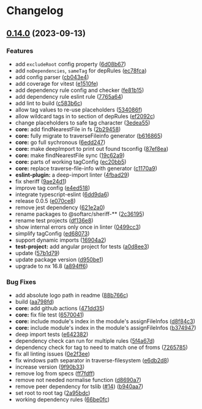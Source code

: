 # Changelog

## [0.14.0](https://github.com/fynnfeldpausch/sheriff/compare/core-v0.13.1...core-v0.14.0) (2023-09-13)


### Features

* add `excludeRoot` config property ([6d08b67](https://github.com/fynnfeldpausch/sheriff/commit/6d08b67eb5e3d6df69be6f61b2dd1b178c87e974))
* add `noDependencies`, `sameTag` for depRules ([ec78fca](https://github.com/fynnfeldpausch/sheriff/commit/ec78fcaf17030849bd11c2ce24c7bc3de95e56b0))
* add config parser ([cb043e4](https://github.com/fynnfeldpausch/sheriff/commit/cb043e4eea5f6d7c11ca3b04db82fc9218937b53))
* add coverage for vitest ([e1510fe](https://github.com/fynnfeldpausch/sheriff/commit/e1510feb536bf28b2db6c34de72fd26efbbf6872))
* add dependency rule config and checker ([fe81b15](https://github.com/fynnfeldpausch/sheriff/commit/fe81b15da833e9a497ed0e13e9fa9d1147b56315))
* add dependency rule eslint rule ([7765a64](https://github.com/fynnfeldpausch/sheriff/commit/7765a64e55ac250fbeb57e81281cb31ff5991b7c))
* add lint to build ([c583b6c](https://github.com/fynnfeldpausch/sheriff/commit/c583b6ca364cb96af117d8627dd29009bee58bd7))
* allow tag values to re-use placeholders ([534086f](https://github.com/fynnfeldpausch/sheriff/commit/534086f162a45c796ea5a554699a724f529190c0))
* allow wildcard tags in to section of depRules ([ef2092c](https://github.com/fynnfeldpausch/sheriff/commit/ef2092cbc4a8990f45443520f84409ba517dd6e8))
* change placeholders to safe tag character ([3edea55](https://github.com/fynnfeldpausch/sheriff/commit/3edea5551ac46b0467501c78f9a1a4d80d144a83))
* **core:** add findNearestFile in fs ([2b29458](https://github.com/fynnfeldpausch/sheriff/commit/2b29458f9187660041ef89af3bd3f324c29afdb7))
* **core:** fully migrate to traverseFileinfo generator ([b616865](https://github.com/fynnfeldpausch/sheriff/commit/b61686513e013b6b96c3f4df9caad3613271ae35))
* **core:** go full sychronous ([6edd247](https://github.com/fynnfeldpausch/sheriff/commit/6edd247acb2711a008c6b1ad0477bc6c60d9d616))
* **core:** make deepImport to print out found tsconfig ([87ef8ea](https://github.com/fynnfeldpausch/sheriff/commit/87ef8ea10fcfffce4f8105b4cc02bf5a2b7d15ab))
* **core:** make findNearestFile sync ([19c62a9](https://github.com/fynnfeldpausch/sheriff/commit/19c62a9b867b0bb20a081c5fcc368687d913e896))
* **core:** parts of working tagConfig ([ec20bb5](https://github.com/fynnfeldpausch/sheriff/commit/ec20bb5c8da965cf0332431ed072d30a710da4d7))
* **core:** replace traverse-file-info with generator ([c1170a9](https://github.com/fynnfeldpausch/sheriff/commit/c1170a9312987c3695cada17c27ed2dc213e109e))
* **eslint-plugin:** a deep-import linter ([4fbad29](https://github.com/fynnfeldpausch/sheriff/commit/4fbad29ec9e08d3bf94044b8fc3c4f0d275aae1d))
* fix sheriff ([9ae24d1](https://github.com/fynnfeldpausch/sheriff/commit/9ae24d13967b20e696e00c8fb3fb70f7b53eb0e1))
* improve tag config ([e4ed518](https://github.com/fynnfeldpausch/sheriff/commit/e4ed5185d16022d5ead110f7f3d056f5ef0509c6))
* integrate typescript-eslint ([6dd9da6](https://github.com/fynnfeldpausch/sheriff/commit/6dd9da6e6dbeaf90ed2d505cffc26ec9fe57bdb7))
* release 0.0.5 ([e070ce8](https://github.com/fynnfeldpausch/sheriff/commit/e070ce87e34c1cea48edd3472ea280b4a9f20e0b))
* remove jest dependency ([621e2a0](https://github.com/fynnfeldpausch/sheriff/commit/621e2a048aa5739af1387c6503a20e47434e52ef))
* rename packages to @softarc/sheriff-** ([2c36195](https://github.com/fynnfeldpausch/sheriff/commit/2c36195260bf59f90a543216a33c18ae1b570091))
* rename test projects ([df136e8](https://github.com/fynnfeldpausch/sheriff/commit/df136e8bab1ce53d6ff3c297fc118b7d3a11a56c))
* show internal errors only once in linter ([0499cc3](https://github.com/fynnfeldpausch/sheriff/commit/0499cc38cdaa9585eed88cb81d72941eb7546234))
* simplify tagConfig ([ed68073](https://github.com/fynnfeldpausch/sheriff/commit/ed68073ba7758379b444cc6838b2a451e34edee0))
* support dynamic imports ([16904a2](https://github.com/fynnfeldpausch/sheriff/commit/16904a2bec3340bc7e4cd3cb34d6321521f93d1b))
* **test-project:** add angular project for tests ([a0d8ee3](https://github.com/fynnfeldpausch/sheriff/commit/a0d8ee36cf4f2db92a5dc06e44b57b67696c0d20))
* update ([57b1d79](https://github.com/fynnfeldpausch/sheriff/commit/57b1d791d0f296d7a9d15b6e11408b651a077418))
* update package version ([d950be1](https://github.com/fynnfeldpausch/sheriff/commit/d950be16f7a40cc747cb020ca7e8819521a46887))
* upgrade to nx 16.8 ([a894ff6](https://github.com/fynnfeldpausch/sheriff/commit/a894ff66f86eb131fe52dff14d802a5bb59b0c22))


### Bug Fixes

* add absolute logo path in readme ([88b766c](https://github.com/fynnfeldpausch/sheriff/commit/88b766c675eaf831ed2ac5d556aa4a957f74b245))
* build ([aa798fd](https://github.com/fynnfeldpausch/sheriff/commit/aa798fd54da3e9c003ee3675415f7e25fb69af95))
* **core:** add github actions ([471dd35](https://github.com/fynnfeldpausch/sheriff/commit/471dd3594519d2f6df18479adaf81552a7cc7792))
* **core:** fix file test ([6570041](https://github.com/fynnfeldpausch/sheriff/commit/6570041ec2081bbfdeeaeabfa2943381b1f6f879))
* **core:** include module's index in the module's assignFileInfos ([d8f84c3](https://github.com/fynnfeldpausch/sheriff/commit/d8f84c3818ad23c9432945beacb44c111650c1a1))
* **core:** include module's index in the module's assignFileInfos ([b374947](https://github.com/fynnfeldpausch/sheriff/commit/b37494738280cc52f93ccfbc0edba9b4840f396e))
* deep import tests ([e642382](https://github.com/fynnfeldpausch/sheriff/commit/e642382f8a5a81e3b1c31b407b0131e8d85de6af))
* dependency check can run for multiple rules ([5f4a67d](https://github.com/fynnfeldpausch/sheriff/commit/5f4a67dc304dae2dee223ba0de19fb5dfda12bde))
* dependency check for tag to need to match one of froms ([7265785](https://github.com/fynnfeldpausch/sheriff/commit/7265785933b5e30e2873de8b570e0b28078c4387))
* fix all linting issues ([0e2f3ee](https://github.com/fynnfeldpausch/sheriff/commit/0e2f3eec3e2b0aeef3c5794d47810c5b2c6406fe))
* fix windows path separator in traverse-filesystem ([e6db2d8](https://github.com/fynnfeldpausch/sheriff/commit/e6db2d86292b8ad14eac53f9a616980abe21c4bb))
* increase version ([9f90b33](https://github.com/fynnfeldpausch/sheriff/commit/9f90b338286e415f93b99107dca3ea596d2ff032))
* remove log from specs ([ff7fdff](https://github.com/fynnfeldpausch/sheriff/commit/ff7fdff423f19b1edd1dc81bc85ddb29416bd9b4))
* remove not needed normalise function ([d8690a7](https://github.com/fynnfeldpausch/sheriff/commit/d8690a77714fbde97bc7d09b04afd317502bf87f))
* remove peer dependency for tslib ([#14](https://github.com/fynnfeldpausch/sheriff/issues/14)) ([b940aa7](https://github.com/fynnfeldpausch/sheriff/commit/b940aa7cfd039236ba04a5dacb2a6415c52966d1))
* set root to root tag ([2a95bdc](https://github.com/fynnfeldpausch/sheriff/commit/2a95bdc0b92f444aaa79b287a24e5bdfa6e5a315))
* working dependency rules ([66be0fc](https://github.com/fynnfeldpausch/sheriff/commit/66be0fc5c9786a9f938ac3dd931c4db5d4c09eb0))
